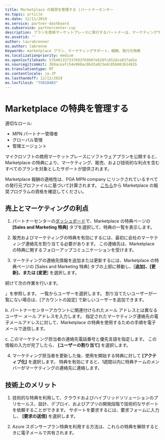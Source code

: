 ```yaml
---
title: Marketplace の報奨を管理する |パートナーセンター
ms.topic: article
ms.date: 12/11/2019
ms.service: partner-dashboard
ms.subservice: partnercenter-csp
description: プランを商用マーケットプレースに発行するパートナーは、マーケティングサポートを提供する特典の対象となります。
ms.assetid: ''
author: laurabrenner
ms.author: labrenne
Keywords: marketplace プラン、マーケティングサポート、報酬、発行元特典
ms.localizationpriority: medium
ms.openlocfilehash: 576401337337693f69987e620fc852dce837ad2e
ms.sourcegitcommit: 369aceafc54e960ac0bd3a023edc85b06361492b
ms.translationtype: MT
ms.contentlocale: ja-JP
ms.lasthandoff: 12/12/2019
ms.locfileid: "75010403"
---
```

# <a name="manage-marketplace-rewards"></a>Marketplace の特典を管理する

適切なロール:

- MPN パートナー管理者
- グローバル管理
- 管理エージェント

マイクロソフトの商用マーケットプレースにソフトウェアプランを公開すると、Marketplace の特典により、マーケティング、販売、および技術的な利点を含むすべてのプランを対象としたサポートが提供されます。 

Marketplace 報酬の適格性は、PGA MPN company にリンクされているすべての発行元プロファイルに基づいて計算されます。 [こちら](https://partner.microsoft.com/dashboard/mpn/program/commercialmarketplace)から Marketplace の報奨プログラムの資格を確認してください。 


## <a name="sales-and-marketing-benefits"></a>売上とマーケティングの利点

1. パートナーセンターの[ダッシュボード](https://partner.microsoft.com/dashboard)で、Marketplace の特典ページの **[Sales and Marketing 特典]** タブを選択して、特典の一覧を表示します。 

2. 販売およびマーケティングの特典を有効にするには、最初に会社のマーケティング連絡先を割り当てる必要があります。 この連絡先は、Marketplace の特典に関するフォローアップコミュニケーションを受けます。

3. マーケティングの連絡先情報を追加または更新するには、Marketplace の特典ページの [Sales and Marketing 特典] タブの上部に移動し、[**追加]、[更新]、または [変更**] を選択します。 

続けて次の作業を行います。

」を参照します。 一覧からユーザーを選択します。 割り当てたいユーザーが一覧にない場合は、[アカウントの設定] で新しいユーザーを追加できます。

b. パートナーセンターアカウントに関連付けられたメール アドレスとは異なるユーザー メール アドレスを入力します。 指定されたマーケティング連絡先の電子メールアドレスに対して、Marketplace の特典を使用するための手順を電子メールで送信します。

c. このマーケティング担当者の連絡先電話番号と優先言語を指定します。 この情報の入力が完了したら、 **[ユーザーの割り当て]** を選択します。

4. マーケティング担当者を更新した後、使用を開始する特典に対して **[アクティブ化]** を選択します。 特典を有効にすると、1週間以内に特典チームのメンバーがマーケティングの連絡先に連絡します。

## <a name="technical-benefits"></a>技術上のメリット

1. 技術的な特典を利用して、クラウドおよびハイブリッドソリューションのプリセールス、設計、デプロイ、およびアプリの開発段階で技術的なサポートを依頼することができます。 サポートを要求するには、要求フォームに入力し、 **[要求の送信]** を選択します。

2. Azure スポンサープラン特典を利用する方法は、これらの特典を解除するときに電子メールで共有されます。 

